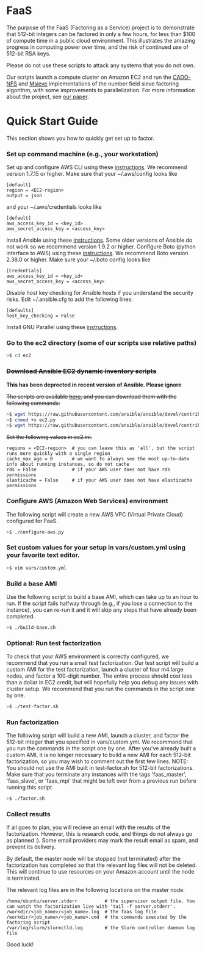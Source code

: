 # FaaS
The purpose of the FaaS (Factoring as a Service) project is to demonstrate that 512-bit integers can be factored in only a few hours, for less than $100 of compute time in a public cloud environment.  This illustrates the amazing progress in computing power over time, and the risk of continued use of 512-bit RSA keys.

Please do not use these scripts to attack any systems that you do not own.

Our scripts launch a compute cluster on Amazon EC2 and run the [CADO-NFS](http://cado-nfs.gforge.inria.fr/) and [Msieve](http://sourceforge.net/projects/msieve/) implementations of the number field sieve factoring algorithm, with some improvements to parallelization. For more information about the project, see [our paper](http://seclab.upenn.edu/projects/faas/faas.pdf).

# Quick Start Guide
This section shows you how to quickly get set up to factor. 

### Set up command machine (e.g., your workstation)
Set up and configure AWS CLI using these [instructions](http://docs.aws.amazon.com/cli/latest/userguide/cli-chap-getting-set-up.html). We recommend version 1.7.15 or higher. Make sure that your ~/.aws/config looks like

```
[default]
region = <EC2-region>
output = json
```

and your ~/.aws/credentials looks like

```
[default]
aws_access_key_id = <key_id>
aws_secret_access_key = <access_key>
```

Install Ansible using these [instructions](http://docs.ansible.com/ansible/intro_installation.html#installation). Some older versions of Ansible do not work so we recommend version 1.9.2 or higher. Configure Boto (python interface to AWS) using these [instructions](https://github.com/boto/boto). We recommend Boto version 2.38.0 or higher. Make sure your ~/.boto config looks like

```
[Credentials]
aws_access_key_id = <key_id>
aws_secret_access_key = <access_key>
```
 
Disable host key checking for Ansible hosts if you understand the security risks. Edit ~/.ansible.cfg to add the following lines:

```
[defaults]
host_key_checking = False
```

Install GNU Parallel using these [instructions](http://www.gnu.org/software/parallel/).

### Go to the ec2 directory (some of our scripts use relative paths)

```bash
>$ cd ec2
```

### ~~Download Ansible EC2 dynamic inventory scripts~~
**This has been deprected in recent version of Ansible. Please ignore**

~~The scripts are available [here](http://docs.ansible.com/ansible/intro_dynamic_inventory.html#example-aws-ec2-external-inventory-script), and you can download them with the following commands:~~
```bash
>$ wget https://raw.githubusercontent.com/ansible/ansible/devel/contrib/inventory/ec2.py
>$ chmod +x ec2.py
>$ wget https://raw.githubusercontent.com/ansible/ansible/devel/contrib/inventory/ec2.ini
```

~~Set the following values in ec2.ini.~~

```
regions = <EC2-region>  # you can leave this as 'all', but the script runs more quickly with a single region
cache_max_age = 0       # we want to always see the most up-to-date info about running instances, so do not cache
rds = False             # if your AWS user does not have rds permissions
elasticache = False     # if your AWS user does not have elasticache permissions
```

### Configure AWS (Amazon Web Services) environment
The following script will create a new AWS VPC (Virtual Private Cloud) configured for FaaS. 

```bash
>$ ./configure-aws.py
```

### Set custom values for your setup in vars/custom.yml using your favorite text editor.

```bash
>$ vim vars/custom.yml
```

### Build a base AMI
Use the following script to build a base AMI, which can take up to an hour to run. If the script fails halfway through (e.g., if you lose a connection to the instance), you can re-run it and it will skip any steps that have already been completed.

```bash
>$ ./build-base.sh
```

### Optional: Run test factorization
To check that your AWS environment is correctly configured, we recommend that you run a small test factorization. Our test script will build a custom AMI for the test factorization, launch a cluster of four m4.large nodes, and factor a 100-digit number. The entire process should cost less than a dollar in EC2 credit, but will hopefully help you debug any issues with cluster setup. We recommend that you run the commands in the script one by one.

```bash
>$ ./test-factor.sh
```

### Run factorization
The following script will build a new AMI, launch a cluster, and factor the 512-bit integer that you specified in vars/custom.yml. We recommend that you run the commands in the script one by one. After you've already built a custom AMI, it is no longer necessary to build a new AMI for each 512-bit factorization, so you may wish to comment out the first few lines. NOTE: You should not use the AMI built in test-factor.sh for 512-bit factorizations. Make sure that you terminate any instances with the tags 'faas_master', 'faas_slave', or 'faas_mpi' that might be left over from a previous run before running this script.

```bash
>$ ./factor.sh
```

### Collect results
If all goes to plan, you will recieve an email with the results of the factorization. However, this is research code, and things do not always go as planned :).  Some email providers may mark the result email as spam, and prevent its delivery.

By default, the master node will be stopped (not terminated) after the factorization has completed so that the relevant log files will not be deleted. This will continue to use resources on your Amazon account until the node is terminated. 

The relevant log files are in the following locations on the master node:
    
```
/home/ubuntu/server.stderr          # the supervisor output file. You can watch the factorization live with 'tail -f server.stderr'.
/workdir/<job_name>/<job_name>.log  # the faas log file
/workdir/<job_name>/<job_name>.cmd  # the commands executed by the factoring script
/var/log/slurm/slurmctld.log        # the Slurm controller daemon log file
```

Good luck! 
